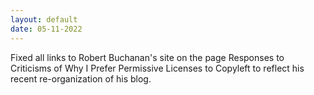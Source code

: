 ```yaml
---
layout: default
date: 05-11-2022
---
```


Fixed all links to Robert Buchanan's site on the page Responses to Criticisms of Why I Prefer Permissive Licenses to Copyleft to reflect his recent re-organization of his blog.
